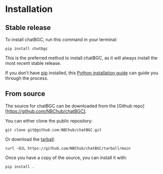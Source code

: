 # Installation

## Stable release

To install chatBGC, run this command in your
terminal:

``` console
pip install chatbgc
```

This is the preferred method to install chatBGC, as it will always install the most recent stable release.

If you don't have [pip][] installed, this [Python installation guide][]
can guide you through the process.

## From source

The source for chatBGC can be downloaded from
the [Github repo][https://github.com/NBChub/chatBGC].

You can either clone the public repository:

``` console
git clone git@github.com:NBChub/chatBGC.git
```

Or download the [tarball][]:

``` console
curl -OJL https://github.com/NBChub/chatBGC/tarball/main
```

Once you have a copy of the source, you can install it with:

``` console
pip install .
```

  [pip]: https://pip.pypa.io
  [Python installation guide]: http://docs.python-guide.org/en/latest/starting/installation/
  [Github repo]: https://github.com/%7B%7B%20cookiecutter.github_username%20%7D%7D/%7B%7B%20cookiecutter.project_slug%20%7D%7D
  [tarball]: https://github.com/%7B%7B%20cookiecutter.github_username%20%7D%7D/%7B%7B%20cookiecutter.project_slug%20%7D%7D/tarball/master
